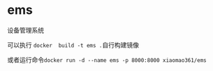 ems
===

设备管理系统

可以执行 `docker  build -t ems .`自行构建镜像 

或者运行命令`docker run -d --name ems -p 8000:8000 xiaomao361/ems `
